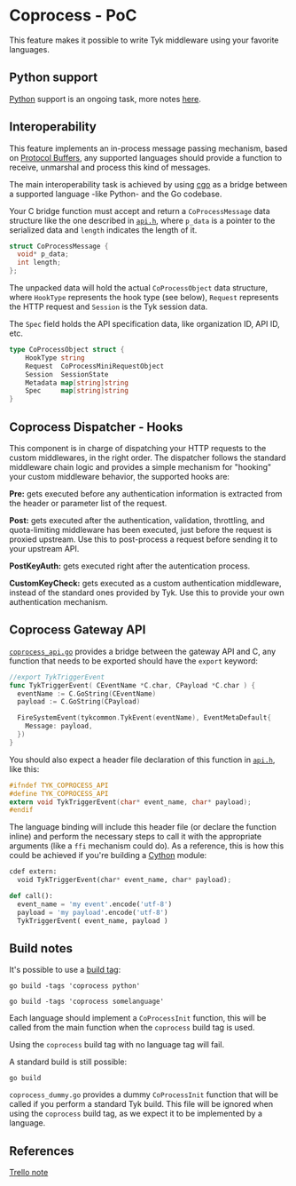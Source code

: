 # Coprocess - PoC

This feature makes it possible to write Tyk middleware using your favorite languages.

## Python support

[Python](https://www.python.org/) support is an ongoing task, more notes [here](python/README.md).

## Interoperability

This feature implements an in-process message passing mechanism, based on [Protocol Buffers](https://developers.google.com/protocol-buffers/), any supported languages should provide a function to receive, unmarshal and process this kind of messages.

The main interoperability task is achieved by using [cgo](https://golang.org/cmd/cgo/) as a bridge between a supported language -like Python- and the Go codebase.

Your C bridge function must accept and return a `CoProcessMessage` data structure like the one described in [`api.h`](api.h), where `p_data` is a pointer to the serialized data and `length` indicates the length of it.

```c
struct CoProcessMessage {
  void* p_data;
  int length;
};
```

The unpacked data will hold the actual `CoProcessObject` data structure, where `HookType` represents the hook type (see below), `Request` represents the HTTP request and `Session` is the Tyk session data.

The `Spec` field holds the API specification data, like organization ID, API ID, etc.


```go
type CoProcessObject struct {
	HookType string
	Request  CoProcessMiniRequestObject
	Session  SessionState
	Metadata map[string]string
	Spec     map[string]string
}
```

## Coprocess Dispatcher - Hooks

This component is in charge of dispatching your HTTP requests to the custom middlewares, in the right order. The dispatcher follows the standard middleware chain logic and provides a simple mechanism for "hooking" your custom middleware behavior, the supported hooks are:

**Pre:** gets executed before any authentication information is extracted from the header or parameter list of the request.

**Post:** gets executed after the authentication, validation, throttling, and quota-limiting middleware has been executed, just before the request is proxied upstream. Use this to post-process a request before sending it to your upstream API.

**PostKeyAuth:** gets executed right after the autentication process.

**CustomKeyCheck:** gets executed as a custom authentication middleware, instead of the standard ones provided by Tyk. Use this to provide your own authentication mechanism.

## Coprocess Gateway API

[`coprocess_api.go`](../coprocess_api.go) provides a bridge between the gateway API and C, any function that needs to be exported should have the `export` keyword:

```go
//export TykTriggerEvent
func TykTriggerEvent( CEventName *C.char, CPayload *C.char ) {
  eventName := C.GoString(CEventName)
  payload := C.GoString(CPayload)

  FireSystemEvent(tykcommon.TykEvent(eventName), EventMetaDefault{
    Message: payload,
  })
}
```

You should also expect a header file declaration of this function in [`api.h`](api.h), like this:

```c
#ifndef TYK_COPROCESS_API
#define TYK_COPROCESS_API
extern void TykTriggerEvent(char* event_name, char* payload);
#endif
```

The language binding will include this header file (or declare the function inline) and perform the necessary steps to call it with the appropriate arguments (like a `ffi` mechanism could do). As a reference, this is how this could be achieved if you're building a [Cython](http://cython.org/) module:

```python
cdef extern:
  void TykTriggerEvent(char* event_name, char* payload);

def call():
  event_name = 'my event'.encode('utf-8')
  payload = 'my payload'.encode('utf-8')
  TykTriggerEvent( event_name, payload )
```

## Build notes

It's possible to use a [build tag](https://golang.org/pkg/go/build/#hdr-Build_Constraints):

```
go build -tags 'coprocess python'
```

```
go build -tags 'coprocess somelanguage'
```

Each language should implement a ```CoProcessInit``` function, this will be called from the main function when the ```coprocess``` build tag is used.

Using the ```coprocess``` build tag with no language tag will fail.

A standard build is still possible:

```
go build
```

```coprocess_dummy.go``` provides a dummy ```CoProcessInit``` function that will be called if you perform a standard Tyk build. This file will be ignored when using the ```coprocess``` build tag, as we expect it to be implemented by a language.

## References

[Trello note](https://trello.com/c/6QNWnF2n/265-coprocess-handlers-middleware-replacements-and-hooks)
